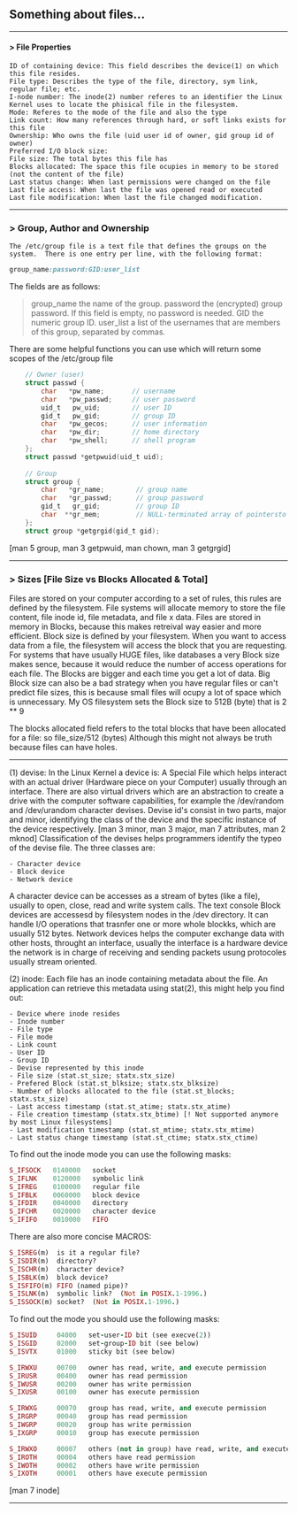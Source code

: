 ## Something about files...

***

#### > File Properties

	ID of containing device: This field describes the device(1) on which this file resides.
	File type: Describes the type of the file, directory, sym link, regular file; etc.
	I-node number: The inode(2) number referes to an identifier the Linux Kernel uses to locate the phisical file in the filesystem.
	Mode: Referes to the mode of the file and also the type
	Link count: How many references through hard, or soft links exists for this file
	Ownership: Who owns the file (uid user id of owner, gid group id of owner)
	Preferred I/O block size:
	File size: The total bytes this file has
	Blocks allocated: The space this file ocupies in memory to be stored (not the content of the file)
	Last status change: When last permissions were changed on the file
	Last file access: When last the file was opened read or executed
	Last file modification: When last the file changed modification.

***

### > Group, Author and Ownership
	
	The /etc/group file is a text file that defines the groups on the system.  There is one entry per line, with the following format:

```rb
group_name:password:GID:user_list
```

The fields are as follows:

>group_name
>	the name of the group.
> password
>	the (encrypted) group password.  If this field is empty, no password is needed.
> GID    the numeric group ID.
> user_list
>	a list of the usernames that are members of this group, separated by commas.

There are some helpful functions you can use which will return some scopes of the /etc/group file

```c
	// Owner (user)
	struct passwd {
		char   *pw_name;       // username
		char   *pw_passwd;     // user password
		uid_t   pw_uid;        // user ID
		gid_t   pw_gid;        // group ID
		char   *pw_gecos;      // user information
		char   *pw_dir;        // home directory
		char   *pw_shell;      // shell program
	};
	struct passwd *getpwuid(uid_t uid);
	
	// Group
	struct group {
		char   *gr_name;        // group name
		char   *gr_passwd;      // group password
		gid_t   gr_gid;         // group ID
		char  **gr_mem;         // NULL-terminated array of pointersto names of group members
	};
	struct group *getgrgid(gid_t gid);
```
	
[man 5 group, man 3 getpwuid, man chown, man 3 getgrgid]

***

### > Sizes [File Size vs Blocks Allocated & Total]

Files are stored on your computer according to a set of rules, this rules are defined by the filesystem.
File systems will allocate memory to store the file content, file inode id, file metadata, and file x data.
Files are stored in memory in Blocks, because this makes retreival way easier and more efficient.
Block size is defined by your filesystem. When you want to access data from a file, the filesystem will access the block that you are requesting.
For systems that have usually HUGE files, like databases a very Block size makes sence, because it would reduce the number of access operations for each file. The Blocks are bigger and each time you get a lot of data.
Big Block size can also be a bad strategy when you have regular files or can't predict file sizes, this is because small files will ocupy a lot of space which is unnecessary.
My OS filesystem sets the Block size to 512B (byte) that is 2 ** 9 

The blocks allocated field refers to the total blocks that have been allocated for a file: so file_size/512 (bytes)
Although this might not always be truth because files can have holes.

***

(1) devise: In the Linux Kernel a device is: A Special File which helps interact with an actual driver (Hardware piece on your Computer) usually through an interface. There are also virtual drivers which are an abstraction to create a drive with the computer software capabilities, for example the /dev/random and /dev/urandom character devises.
Devise id's consist in two parts, major and minor, identifying the class of the device and the specific instance of the device respectively.
[man 3 minor, man 3 major, man 7 attributes, man 2 mknod]
Classification of the devises helps programmers identify the typeo of the devise file. The three classes are:

	- Character device
	- Block device
	- Network device

A character device can be accesses as a stream of bytes (like a file), usually to open, close, read and write system calls. The text console
Block devices are accessesd by filesystem nodes in the /dev directory. It can handle I/O operations that trasnfer one or more whole blockks, which are usually 512 bytes.
Network devices helps the computer exchange data with other hosts, throught an interface, usually the interface is a hardware device the network is in charge of receiving and sending packets usung protocoles usually stream oriented.

(2) inode: Each file has an inode containing metadata about the file. An application can retrieve this metadata using stat(2), this might help you find out:

	- Device where inode resides
	- Inode number
	- File type
	- File mode
	- Link count
	- User ID
	- Group ID
	- Devise represented by this inode
	- File size (stat.st_size; statx.stx_size)
	- Prefered Block (stat.st_blksize; statx.stx_blksize)
	- Number of blocks allocated to the file (stat.st_blocks; statx.stx_size)
	- Last access timestamp (stat.st_atime; statx.stx_atime)
	- File creation timestamp (statx.stx_btime) [! Not supported anymore by most Linux filesystems]
	- Last modification timestamp (stat.st_mtime; statx.stx_mtime)
	- Last status change timestamp (stat.st_ctime; statx.stx_ctime)

To find out the inode mode you can use the following masks:
```rb
S_IFSOCK   0140000   socket
S_IFLNK    0120000   symbolic link
S_IFREG    0100000   regular file
S_IFBLK    0060000   block device
S_IFDIR    0040000   directory
S_IFCHR    0020000   character device
S_IFIFO    0010000   FIFO
```

There are also more concise MACROS: 
```rb
S_ISREG(m)  is it a regular file?
S_ISDIR(m)  directory?
S_ISCHR(m)  character device?
S_ISBLK(m)  block device?
S_ISFIFO(m) FIFO (named pipe)?
S_ISLNK(m)  symbolic link?  (Not in POSIX.1-1996.)
S_ISSOCK(m) socket?  (Not in POSIX.1-1996.)
```

To find out the mode you should use the following masks:
```rb
S_ISUID     04000   set-user-ID bit (see execve(2))
S_ISGID     02000   set-group-ID bit (see below)
S_ISVTX     01000   sticky bit (see below)

S_IRWXU     00700   owner has read, write, and execute permission
S_IRUSR     00400   owner has read permission
S_IWUSR     00200   owner has write permission
S_IXUSR     00100   owner has execute permission

S_IRWXG     00070   group has read, write, and execute permission
S_IRGRP     00040   group has read permission
S_IWGRP     00020   group has write permission
S_IXGRP     00010   group has execute permission

S_IRWXO     00007   others (not in group) have read, write, and execute permission
S_IROTH     00004   others have read permission
S_IWOTH     00002   others have write permission
S_IXOTH     00001   others have execute permission
```
[man 7 inode]
***


